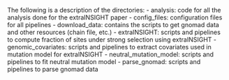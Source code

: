 The following is a description of the directories:
    - analysis: code for all the analysis done for the extraINSIGHT paper
    - config_files: configuration files for all pipelines
    - download_data: contains the scripts to get gnomad data and other resources (chain file, etc.)
    - extraINSIGHT: scripts and pipelines to compute fraction of sites under strong selection using extraINSIGHT
    - genomic_covariates: scripts and pipelines to extract covariates used in mutation model for extraINSIGHT
    - neutral_mutation_model: scripts and pipelines to fit neutral mutation model
    - parse_gnomad: scripts and pipelines to parse gnomad data